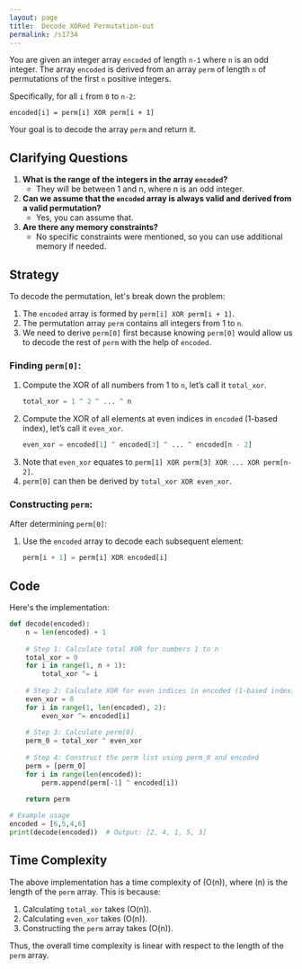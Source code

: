 ```yaml
---
layout: page
title:  Decode XORed Permutation-out
permalink: /s1734
---
```

You are given an integer array `encoded` of length `n-1` where `n` is an odd integer. The array `encoded` is derived from an array `perm` of length `n` of permutations of the first `n` positive integers.

Specifically, for all `i` from `0` to `n-2`:
```
encoded[i] = perm[i] XOR perm[i + 1]
```
Your goal is to decode the array `perm` and return it. 

## Clarifying Questions
1. **What is the range of the integers in the array `encoded`?**
    - They will be between 1 and n, where n is an odd integer.
2. **Can we assume that the `encoded` array is always valid and derived from a valid permutation?**
    - Yes, you can assume that.
3. **Are there any memory constraints?**
    - No specific constraints were mentioned, so you can use additional memory if needed.

## Strategy
To decode the permutation, let's break down the problem:
1. The `encoded` array is formed by `perm[i] XOR perm[i + 1]`.
2. The permutation array `perm` contains all integers from 1 to `n`.
3. We need to derive `perm[0]` first because knowing `perm[0]` would allow us to decode the rest of `perm` with the help of `encoded`.

### Finding `perm[0]`:
1. Compute the XOR of all numbers from 1 to `n`, let’s call it `total_xor`.
   ```python
   total_xor = 1 ^ 2 ^ ... ^ n
   ```
2. Compute the XOR of all elements at even indices in `encoded` (1-based index), let’s call it `even_xor`.
   ```python
   even_xor = encoded[1] ^ encoded[3] ^ ... ^ encoded[n - 2]
   ```
3. Note that `even_xor` equates to `perm[1] XOR perm[3] XOR ... XOR perm[n-2]`.
4. `perm[0]` can then be derived by `total_xor XOR even_xor`.

### Constructing `perm`:
After determining `perm[0]`:
1. Use the `encoded` array to decode each subsequent element:
   ```python
   perm[i + 1] = perm[i] XOR encoded[i]
   ```

## Code
Here's the implementation:

```python
def decode(encoded):
    n = len(encoded) + 1
    
    # Step 1: Calculate total XOR for numbers 1 to n
    total_xor = 0
    for i in range(1, n + 1):
        total_xor ^= i
    
    # Step 2: Calculate XOR for even indices in encoded (1-based index)
    even_xor = 0
    for i in range(1, len(encoded), 2):
        even_xor ^= encoded[i]
    
    # Step 3: Calculate perm[0]
    perm_0 = total_xor ^ even_xor
    
    # Step 4: Construct the perm list using perm_0 and encoded
    perm = [perm_0]
    for i in range(len(encoded)):
        perm.append(perm[-1] ^ encoded[i])
    
    return perm

# Example usage
encoded = [6,5,4,6]
print(decode(encoded))  # Output: [2, 4, 1, 5, 3]
```

## Time Complexity
The above implementation has a time complexity of \(O(n)\), where \(n\) is the length of the `perm` array. This is because:
1. Calculating `total_xor` takes \(O(n)\).
2. Calculating `even_xor` takes \(O(n)\).
3. Constructing the `perm` array takes \(O(n)\).

Thus, the overall time complexity is linear with respect to the length of the `perm` array.
